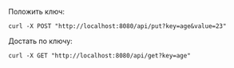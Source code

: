 Положить ключ:
```
curl -X POST "http://localhost:8080/api/put?key=age&value=23"
```
Достать по ключу:
```
curl -X GET "http://localhost:8080/api/get?key=age"
```